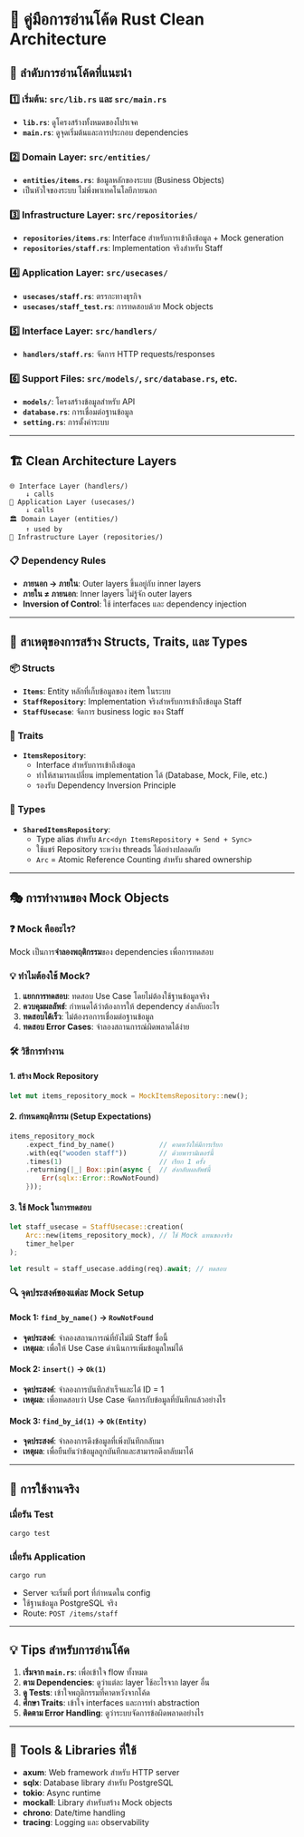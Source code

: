 # 📖 คู่มือการอ่านโค้ด Rust Clean Architecture

## 🎯 ลำดับการอ่านโค้ดที่แนะนำ

### 1️⃣ เริ่มต้น: `src/lib.rs` และ `src/main.rs`
- **`lib.rs`**: ดูโครงสร้างทั้งหมดของโปรเจค
- **`main.rs`**: ดูจุดเริ่มต้นและการประกอบ dependencies

### 2️⃣ Domain Layer: `src/entities/`
- **`entities/items.rs`**: ข้อมูลหลักของระบบ (Business Objects)
- เป็นหัวใจของระบบ ไม่พึ่งพาเทคโนโลยีภายนอก

### 3️⃣ Infrastructure Layer: `src/repositories/`
- **`repositories/items.rs`**: Interface สำหรับการเข้าถึงข้อมูล + Mock generation
- **`repositories/staff.rs`**: Implementation จริงสำหรับ Staff

### 4️⃣ Application Layer: `src/usecases/`
- **`usecases/staff.rs`**: ตรรกะทางธุรกิจ
- **`usecases/staff_test.rs`**: การทดสอบด้วย Mock objects

### 5️⃣ Interface Layer: `src/handlers/`
- **`handlers/staff.rs`**: จัดการ HTTP requests/responses

### 6️⃣ Support Files: `src/models/`, `src/database.rs`, etc.
- **`models/`**: โครงสร้างข้อมูลสำหรับ API
- **`database.rs`**: การเชื่อมต่อฐานข้อมูล
- **`setting.rs`**: การตั้งค่าระบบ

---

## 🏗️ Clean Architecture Layers

```
🌐 Interface Layer (handlers/)
    ↓ calls
🧠 Application Layer (usecases/)
    ↓ calls
🏛️ Domain Layer (entities/)
    ↑ used by
💾 Infrastructure Layer (repositories/)
```

### 📋 Dependency Rules
- **ภายนอก → ภายใน**: Outer layers ขึ้นอยู่กับ inner layers
- **ภายใน ≠ ภายนอก**: Inner layers ไม่รู้จัก outer layers
- **Inversion of Control**: ใช้ interfaces และ dependency injection

---

## 🧩 สาเหตุของการสร้าง Structs, Traits, และ Types

### 📦 Structs
- **`Items`**: Entity หลักที่เก็บข้อมูลของ item ในระบบ
- **`StaffRepository`**: Implementation จริงสำหรับการเข้าถึงข้อมูล Staff
- **`StaffUsecase`**: จัดการ business logic ของ Staff

### 🔧 Traits
- **`ItemsRepository`**:
  - Interface สำหรับการเข้าถึงข้อมูล
  - ทำให้สามารถเปลี่ยน implementation ได้ (Database, Mock, File, etc.)
  - รองรับ Dependency Inversion Principle

### 📝 Types
- **`SharedItemsRepository`**:
  - Type alias สำหรับ `Arc<dyn ItemsRepository + Send + Sync>`
  - ใช้แชร์ Repository ระหว่าง threads ได้อย่างปลอดภัย
  - `Arc` = Atomic Reference Counting สำหรับ shared ownership

---

## 🎭 การทำงานของ Mock Objects

### ❓ Mock คืออะไร?
Mock เป็นการ**จำลองพฤติกรรม**ของ dependencies เพื่อการทดสอบ

### 💡 ทำไมต้องใช้ Mock?
1. **แยกการทดสอบ**: ทดสอบ Use Case โดยไม่ต้องใช้ฐานข้อมูลจริง
2. **ควบคุมผลลัพธ์**: กำหนดได้ว่าต้องการให้ dependency ส่งกลับอะไร
3. **ทดสอบได้เร็ว**: ไม่ต้องรอการเชื่อมต่อฐานข้อมูล
4. **ทดสอบ Error Cases**: จำลองสถานการณ์ผิดพลาดได้ง่าย

### 🛠️ วิธีการทำงาน

#### 1. สร้าง Mock Repository
```rust
let mut items_repository_mock = MockItemsRepository::new();
```

#### 2. กำหนดพฤติกรรม (Setup Expectations)
```rust
items_repository_mock
    .expect_find_by_name()           // คาดหวังให้มีการเรียก
    .with(eq("wooden staff"))        // ด้วยพารามิเตอร์นี้
    .times(1)                        // เรียก 1 ครั้ง
    .returning(|_| Box::pin(async {  // ส่งกลับผลลัพธ์นี้
        Err(sqlx::Error::RowNotFound)
    }));
```

#### 3. ใช้ Mock ในการทดสอบ
```rust
let staff_usecase = StaffUsecase::creation(
    Arc::new(items_repository_mock), // ใช้ Mock แทนของจริง
    timer_helper
);

let result = staff_usecase.adding(req).await; // ทดสอบ
```

### 🔍 จุดประสงค์ของแต่ละ Mock Setup

#### Mock 1: `find_by_name()` → `RowNotFound`
- **จุดประสงค์**: จำลองสถานการณ์ที่ยังไม่มี Staff ชื่อนี้
- **เหตุผล**: เพื่อให้ Use Case ดำเนินการเพิ่มข้อมูลใหม่ได้

#### Mock 2: `insert()` → `Ok(1)`
- **จุดประสงค์**: จำลองการบันทึกสำเร็จและได้ ID = 1
- **เหตุผล**: เพื่อทดสอบว่า Use Case จัดการกับข้อมูลที่บันทึกแล้วอย่างไร

#### Mock 3: `find_by_id(1)` → `Ok(Entity)`
- **จุดประสงค์**: จำลองการดึงข้อมูลที่เพิ่งบันทึกกลับมา
- **เหตุผล**: เพื่อยืนยันว่าข้อมูลถูกบันทึกและสามารถดึงกลับมาได้

---

## 🚀 การใช้งานจริง

### เมื่อรัน Test
```bash
cargo test
```

### เมื่อรัน Application
```bash
cargo run
```
- Server จะเริ่มที่ port ที่กำหนดใน config
- ใช้ฐานข้อมูล PostgreSQL จริง
- Route: `POST /items/staff`

---

## 💡 Tips สำหรับการอ่านโค้ด

1. **เริ่มจาก `main.rs`**: เพื่อเข้าใจ flow ทั้งหมด
2. **ตาม Dependencies**: ดูว่าแต่ละ layer ใช้อะไรจาก layer อื่น
3. **ดู Tests**: เข้าใจพฤติกรรมที่คาดหวังจากโค้ด
4. **ศึกษา Traits**: เข้าใจ interfaces และการทำ abstraction
5. **ติดตาม Error Handling**: ดูว่าระบบจัดการข้อผิดพลาดอย่างไร

---

## 🔧 Tools & Libraries ที่ใช้

- **axum**: Web framework สำหรับ HTTP server
- **sqlx**: Database library สำหรับ PostgreSQL
- **tokio**: Async runtime
- **mockall**: Library สำหรับสร้าง Mock objects
- **chrono**: Date/time handling
- **tracing**: Logging และ observability
